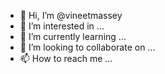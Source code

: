 - 👋 Hi, I’m @vineetmassey
- 👀 I’m interested in ...
- 🌱 I’m currently learning ...
- 💞️ I’m looking to collaborate on ...
- 📫 How to reach me ...

<!---
vineetmassey/vineetmassey is a ✨ special ✨ repository because its `README.md` (this file) appears on your GitHub profile.
You can click the Preview link to take a look at your changes.
